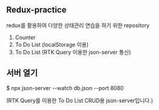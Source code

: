## Redux-practice
redux를 활용하여 다양한 상태관리 연습을 하기 위한 repository
1. Counter 
2. To Do List (localStorage 이용)
3. To Do List (RTK Query 이용한 json-server 통신)

## 서버 열기

$ npx json-server --watch db.json --port 8080

(RTK Query를 이용한 To Do List CRUD용 json-server입니다.)
